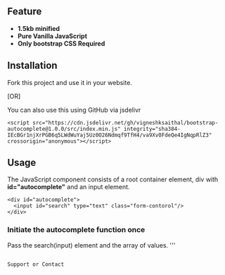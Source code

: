 ## Feature
- **1.5kb minified**
- **Pure Vanilla JavaScript**
- **Only bootstrap CSS Required**

## Installation
Fork this project and use it in your website.

[OR]

You can also use this using GitHub via jsdelivr
```
<script src="https://cdn.jsdelivr.net/gh/vigneshksaithal/bootstrap-autocomplete@1.0.0/src/index.min.js" integrity="sha384-IEcBGr1njXrPGB6q5LWdWuYaj5Uz0O26Ndmqf9TfH4/va9Xv0FdeQe4IgNqpRlZ3" crossorigin="anonymous"></script>
```
## Usage
The JavaScript component consists of a root container element, div with **id="autocomplete"** and an input element.
```
<div id="autocomplete">
  <input id="search" type="text" class="form-contorol"/>
</div>
```
### Initiate the autocomplete function once
Pass the search(input) element and the array of values.
'''
<script>
  var arr = ['apple', 'mango', 'grapes'];
  var search = document.getElementById('search');
  autocomplete(search, arr);
</script>
```

Support or Contact
